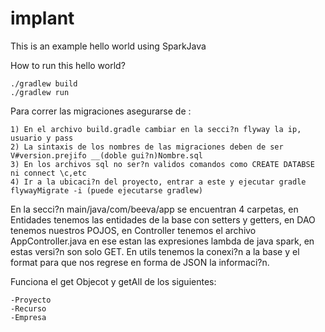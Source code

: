 # implant
This is an example hello world using SparkJava

How to run this hello world?

```
./gradlew build
./gradlew run
```

Para correr las migraciones asegurarse de :
```
1) En el archivo build.gradle cambiar en la secci?n flyway la ip, usuario y pass
2) La sintaxis de los nombres de las migraciones deben de ser V#version.prejifo __(doble gui?n)Nombre.sql
3) En los archivos sql no ser?n validos comandos como CREATE DATABSE ni connect \c,etc
4) Ir a la ubicaci?n del proyecto, entrar a este y ejecutar gradle flywayMigrate -i (puede ejecutarse gradlew)
```

En la secci?n main/java/com/beeva/app  se encuentran 4 carpetas, en Entidades tenemos las entidades de la base con setters
y getters, en DAO tenemos nuestros POJOS, en Controller tenemos el archivo AppController.java en ese estan las expresiones
lambda de java spark, en estas versi?n son solo GET. En utils tenemos la conexi?n a la base y el format para que nos
regrese en forma de JSON la informaci?n.

Funciona el get Objecot y getAll de los siguientes:

```
-Proyecto
-Recurso
-Empresa
```
